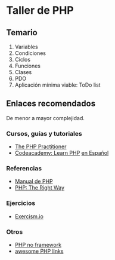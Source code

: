 # Taller de PHP

## Temario
1. Variables
2. Condiciones
3. Ciclos
4. Funciones
5. Clases
6. PDO
7. Aplicación mínima viable: ToDo list

## Enlaces recomendados
De menor a mayor complejidad.

### Cursos, guías y tutoriales
* [The PHP Practitioner](https://laracasts.com/series/php-for-beginners)
* [Codeacademy: Learn PHP](https://www.codecademy.com/learn/php) [en Español](https://www.codecademy.com/en/tracks/php-clone)

### Referencias
* [Manual de PHP](http://php.net/manual/en/index.php)
* [PHP: The Right Way](http://www.phptherightway.com/)

### Ejercicios
* [Exercism.io](http://exercism.io/languages/php)

### Otros
* [PHP no framework](https://github.com/PatrickLouys/no-framework-tutorial)
* [awesome PHP links](https://github.com/ziadoz/awesome-php)
